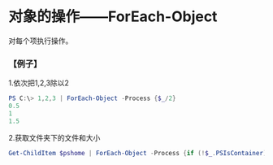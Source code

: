 
# 对象的操作——ForEach-Object

对每个项执行操作。

### 【例子】

1.依次把1,2,3除以2

```powershell
PS C:\> 1,2,3 | ForEach-Object -Process {$_/2}
0.5
1
1.5
```

2.获取文件夹下的文件和大小

```powershell
Get-ChildItem $pshome | ForEach-Object -Process {if (!$_.PSIsContainer) {$_.Name; $_.Length/1024; " " }}
```
